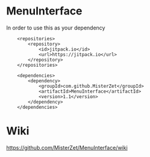 # MenuInterface
In order to use this as your dependency
```
    <repositories>
        <repository>
            <id>jitpack.io</id>
            <url>https://jitpack.io</url>
        </repository>
    </repositories>

    <dependencies>
        <dependency>
            <groupId>com.github.MisterZet</groupId>
            <artifactId>MenuInterface</artifactId>
            <version>1.1</version>
        </dependency>
    </dependencies>
```

# Wiki
https://github.com/MisterZet/MenuInterface/wiki